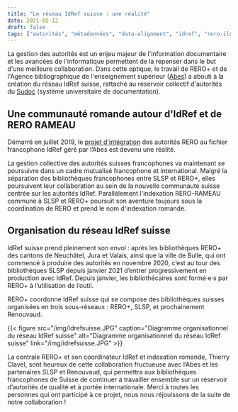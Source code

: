 ```yaml
---
title: "Le réseau IdRef suisse : une réalité"
date: 2021-05-12
draft: false
tags: ["autorités", "métadonnées", "data-alignment", "idref", "rero-ils", "slsp"]
---
```


La gestion des autorités est un enjeu majeur de l'information documentaire et les avancées de l'informatique permettent de la repenser dans le but d'une meilleure collaboration. Dans cette optique, le travail de RERO+ et de l'Agence bibliographique de l'enseignement supérieur ([Abes](https://abes.fr/)) a abouti à la création du réseau IdRef suisse, rattaché au réservoir collectif d'autorités du [Sudoc](http://www.sudoc.abes.fr) (système universitaire de documentation).

<!--more-->

## Une communauté romande autour d'IdRef et de RERO RAMEAU

Démarré en juillet 2019, le [projet d'intégration](/vers-l-integration-des-autorites-rero-dans-le-referentiel-francophone-idref/) des autorités RERO au fichier francophone IdRef géré par l’Abes est devenu une réalité.

La gestion collective des autorités suisses francophones va maintenant se poursuivre dans un cadre mutualisé francophone et international. Malgré la séparation des bibliothèques francophones entre SLSP et RERO+, elles poursuivent leur collaboration au sein de la nouvelle communauté suisse centrée sur les autorités IdRef. Parallèlement l'indexation RERO-RAMEAU commune à SLSP et RERO+ poursuit son aventure toujours sous la coordination de RERO et prend le nom d'indexation romande. 

## Organisation du réseau IdRef suisse

IdRef suisse prend pleinement son envol : après les bibliothèques RERO+ des cantons de Neuchâtel, Jura et Valais, ainsi que la ville de Bulle, qui ont commencé à produire des autorités en novembre 2020, c’est au tour des bibliothèques SLSP depuis janvier 2021 d’entrer progressivement en production avec IdRef. Depuis janvier, les bibliothécaires sont formé·e·s par RERO+ à l’utilisation de l’outil.

RERO+ coordonne IdRef suisse qui se compose des bibliothèques suisses organisées en trois sous-réseaux : RERO+, SLSP, et prochainement Renouvaud.

{{< figure src="/img/idrefsuisse.JPG" caption="Diagramme organisationnel du réseau IdRef suisse" alt="Diagramme organisationnel du réseau IdRef suisse" link="/img/idrefsuisse.JPG" >}}

La centrale RERO+ et son coordinateur IdRef et indexation romande, Thierry Clavel, sont heureux de cette collaboration fructueuse avec l’Abes et les partenaires SLSP et Renouvaud, qui permettra aux bibliothèques francophones de Suisse de continuer à travailler ensemble sur un réservoir d’autorités de qualité et à portée internationale. Merci à toutes les personnes qui ont participé à ce projet, nous nous réjouissons de la suite de notre collaboration !